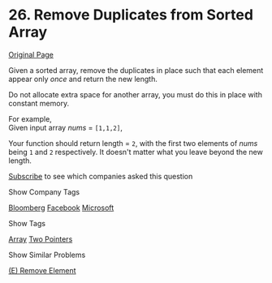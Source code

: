# 26. Remove Duplicates from Sorted Array

[Original Page](https://leetcode.com/problems/remove-duplicates-from-sorted-array/)

Given a sorted array, remove the duplicates in place such that each element appear only _once_ and return the new length.

Do not allocate extra space for another array, you must do this in place with constant memory.

For example,  
Given input array _nums_ = `[1,1,2]`,

Your function should return length = `2`, with the first two elements of _nums_ being `1` and `2` respectively. It doesn't matter what you leave beyond the new length.

<div>

[Subscribe](/subscribe/) to see which companies asked this question

</div>

<div>

<div id="company_tags" class="btn btn-xs btn-warning">Show Company Tags</div>

<span class="hidebutton">[Bloomberg](/company/bloomberg/) [Facebook](/company/facebook/) [Microsoft](/company/microsoft/)</span></div>

<div>

<div id="tags" class="btn btn-xs btn-warning">Show Tags</div>

<span class="hidebutton">[Array](/tag/array/) [Two Pointers](/tag/two-pointers/)</span></div>

<div>

<div id="similar" class="btn btn-xs btn-warning">Show Similar Problems</div>

<span class="hidebutton">[(E) Remove Element](/problems/remove-element/)</span></div>